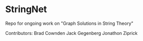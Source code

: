# StringNet
Repo for ongoing work on "Graph Solutions in String Theory"

Contributors:
Brad Cownden
Jack Gegenberg
Jonathon Ziprick
